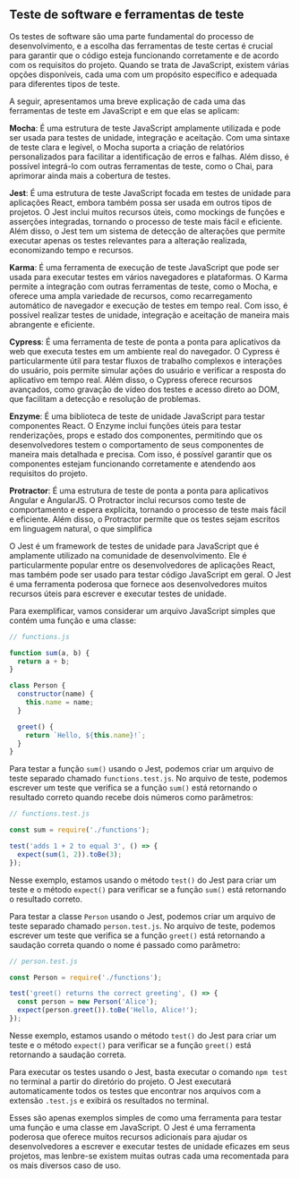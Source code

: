 ## Teste de software e ferramentas de teste

Os testes de software são uma parte fundamental do processo de desenvolvimento, e a escolha das ferramentas de teste certas é crucial para garantir que o código esteja funcionando corretamente e de acordo com os requisitos do projeto. Quando se trata de JavaScript, existem várias opções disponíveis, cada uma com um propósito específico e adequada para diferentes tipos de teste.

A seguir, apresentamos uma breve explicação de cada uma das ferramentas de teste em JavaScript e em que elas se aplicam:

**Mocha**: É uma estrutura de teste JavaScript amplamente utilizada e pode ser usada para testes de unidade, integração e aceitação. Com uma sintaxe de teste clara e legível, o Mocha suporta a criação de relatórios personalizados para facilitar a identificação de erros e falhas. Além disso, é possível integrá-lo com outras ferramentas de teste, como o Chai, para aprimorar ainda mais a cobertura de testes.

**Jest**: É uma estrutura de teste JavaScript focada em testes de unidade para aplicações React, embora também possa ser usada em outros tipos de projetos. O Jest inclui muitos recursos úteis, como mockings de funções e asserções integradas, tornando o processo de teste mais fácil e eficiente. Além disso, o Jest tem um sistema de detecção de alterações que permite executar apenas os testes relevantes para a alteração realizada, economizando tempo e recursos.

**Karma**: É uma ferramenta de execução de teste JavaScript que pode ser usada para executar testes em vários navegadores e plataformas. O Karma permite a integração com outras ferramentas de teste, como o Mocha, e oferece uma ampla variedade de recursos, como recarregamento automático de navegador e execução de testes em tempo real. Com isso, é possível realizar testes de unidade, integração e aceitação de maneira mais abrangente e eficiente.

**Cypress**: É uma ferramenta de teste de ponta a ponta para aplicativos da web que executa testes em um ambiente real do navegador. O Cypress é particularmente útil para testar fluxos de trabalho complexos e interações do usuário, pois permite simular ações do usuário e verificar a resposta do aplicativo em tempo real. Além disso, o Cypress oferece recursos avançados, como gravação de vídeo dos testes e acesso direto ao DOM, que facilitam a detecção e resolução de problemas.

**Enzyme**: É uma biblioteca de teste de unidade JavaScript para testar componentes React. O Enzyme inclui funções úteis para testar renderizações, props e estado dos componentes, permitindo que os desenvolvedores testem o comportamento de seus componentes de maneira mais detalhada e precisa. Com isso, é possível garantir que os componentes estejam funcionando corretamente e atendendo aos requisitos do projeto.

**Protractor**: É uma estrutura de teste de ponta a ponta para aplicativos Angular e AngularJS. O Protractor inclui recursos como teste de comportamento e espera explícita, tornando o processo de teste mais fácil e eficiente. Além disso, o Protractor permite que os testes sejam escritos em linguagem natural, o que simplifica

O Jest é um framework de testes de unidade para JavaScript que é amplamente utilizado na comunidade de desenvolvimento. Ele é particularmente popular entre os desenvolvedores de aplicações React, mas também pode ser usado para testar código JavaScript em geral. O Jest é uma ferramenta poderosa que fornece aos desenvolvedores muitos recursos úteis para escrever e executar testes de unidade.

Para exemplificar, vamos considerar um arquivo JavaScript simples que contém uma função e uma classe:

```js
// functions.js

function sum(a, b) {
  return a + b;
}

class Person {
  constructor(name) {
    this.name = name;
  }

  greet() {
    return `Hello, ${this.name}!`;
  }
}
```

Para testar a função `sum()` usando o Jest, podemos criar um arquivo de teste separado chamado `functions.test.js`. No arquivo de teste, podemos escrever um teste que verifica se a função `sum()` está retornando o resultado correto quando recebe dois números como parâmetros:

```js
// functions.test.js

const sum = require('./functions');

test('adds 1 + 2 to equal 3', () => {
  expect(sum(1, 2)).toBe(3);
});
```

Nesse exemplo, estamos usando o método `test()` do Jest para criar um teste e o método `expect()` para verificar se a função `sum()` está retornando o resultado correto.

Para testar a classe `Person` usando o Jest, podemos criar um arquivo de teste separado chamado `person.test.js`. No arquivo de teste, podemos escrever um teste que verifica se a função `greet()` está retornando a saudação correta quando o nome é passado como parâmetro:

```js
// person.test.js

const Person = require('./functions');

test('greet() returns the correct greeting', () => {
  const person = new Person('Alice');
  expect(person.greet()).toBe('Hello, Alice!');
});
```

Nesse exemplo, estamos usando o método `test()` do Jest para criar um teste e o método `expect()` para verificar se a função `greet()` está retornando a saudação correta.

Para executar os testes usando o Jest, basta executar o comando `npm test` no terminal a partir do diretório do projeto. O Jest executará automaticamente todos os testes que encontrar nos arquivos com a extensão `.test.js` e exibirá os resultados no terminal.

Esses são apenas exemplos simples de como uma ferramenta para testar uma função e uma classe em JavaScript. O Jest é uma ferramenta poderosa que oferece muitos recursos adicionais para ajudar os desenvolvedores a escrever e executar testes de unidade eficazes em seus projetos, mas lenbre-se existem muitas outras cada uma recomentada para os mais diversos caso de uso.
